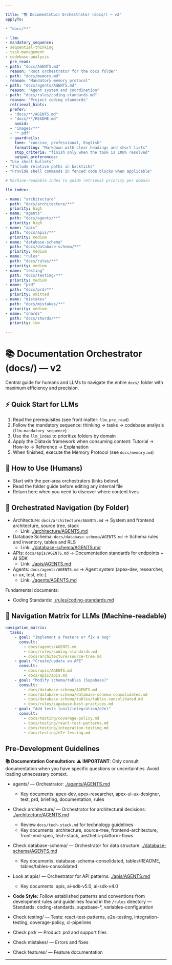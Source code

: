 ```yaml
---

title: "📚 Documentation Orchestrator (docs/) — v2"
applyTo:

- "docs/**"

- llm:
- mandatory_sequence:
- sequential-thinking
- task-management
- codebase-analysis
  pre_read:
- path: "docs/AGENTS.md"
  reason: "Root orchestrator for the docs folder"
- path: "docs/memory.md"
  reason: "Mandatory memory protocol"
- path: "docs/agents/AGENTS.md"
  reason: "Agent system and coordination"
- path: "docs/rules/coding-standards.md"
  reason: "Project coding standards"
  retrieval_hints:
  prefer:
  - "docs/**/AGENTS.md"
  - "docs/**/README.md"
    avoid:
  - "images/**"
  - "*.pdf"
  - guardrails:
    tone: "concise, professional, English"
    formatting: "Markdown with clear headings and short lists"
    stop_criteria: "finish only when the task is 100% resolved"
    output_preferences:
- "Use short bullets"
- "Include relative paths in backticks"
- "Provide shell commands in fenced code blocks when applicable"

# Machine-readable index to guide retrieval priority per domain

llm_index:

- name: "architecture"
  path: "docs/architecture/**"
  priority: high
- name: "agents"
  path: "docs/agents/**"
  priority: high
- name: "apis"
  path: "docs/apis/**"
  priority: medium
- name: "database-schema"
  path: "docs/database-schema/**"
  priority: medium
- name: "rules"
  path: "docs/rules/**"
  priority: medium
- name: "testing"
  path: "docs/testing/**"
  priority: medium
- name: "prd"
  path: "docs/prd/**"
  priority: omitted
- name: "mistakes"
  path: "docs/mistakes/**"
  priority: medium
- name: "shards"
  path: "docs/shards/**"
  priority: low

---
```


# 📚 Documentation Orchestrator (docs/) — v2

Central guide for humans and LLMs to navigate the entire `docs/` folder with maximum efficiency and precision.

## ⚡ Quick Start for LLMs

1. Read the prerequisites (see front matter: `llm.pre_read`)
2. Follow the mandatory sequence: thinking → tasks → codebase analysis (`llm.mandatory_sequence`)
3. Use the `llm_index` to prioritize folders by domain
4. Apply the Diátaxis framework when consuming content: Tutorial → How-to → Reference → Explanation
5. When finished, execute the Memory Protocol (see `docs/memory.md`)

## 🔎 How to Use (Humans)

- Start with the per-area orchestrators (links below)
- Read the folder guide before editing any internal file
- Return here when you need to discover where content lives

## 🧭 Orchestrated Navigation (by Folder)

- Architecture: `docs/architecture/AGENTS.md` → System and frontend architecture, source tree, stack
  - Link: [./architecture/AGENTS.md](./architecture/AGENTS.md)
- Database Schema: `docs/database-schema/AGENTS.md` → Schema rules and inventory, tables and RLS
  - Link: [./database-schema/AGENTS.md](./database-schema/AGENTS.md)
- APIs: `docs/apis/AGENTS.md` → Documentation standards for endpoints + AI SDK
  - Link: [./apis/AGENTS.md](./apis/AGENTS.md)
- Agents: `docs/agents/AGENTS.md` → Agent system (apex-dev, researcher, ui-ux, test, etc.)
  - Link: [./agents/AGENTS.md](./agents/AGENTS.md)

Fundamental documents:

- Coding Standards: [./rules/coding-standards.md](./rules/coding-standards.md)

## 🧭 Navigation Matrix for LLMs (Machine-readable)

```yaml
navigation_matrix:
  tasks:
    - goal: "Implement a feature or fix a bug"
      consult:
        - docs/agents/AGENTS.md
        - docs/rules/coding-standards.md
        - docs/architecture/source-tree.md
    - goal: "Create/update an API"
      consult:
        - docs/apis/AGENTS.md
        - docs/apis/apis.md
    - goal: "Modify schema/tables (Supabase)"
      consult:
        - docs/database-schema/AGENTS.md
        - docs/database-schema/database-schema-consolidated.md
        - docs/database-schema/tables/tables-consolidated.md
        - docs/rules/supabase-best-practices.md
    - goal: "Add tests (unit/integration/e2e)"
      consult:
        - docs/testing/coverage-policy.md
        - docs/testing/react-test-patterns.md
        - docs/testing/integration-testing.md
        - docs/testing/e2e-testing.md
```

## Pre-Development Guidelines

**📚 Documentation Consultation:**
⚠️ **IMPORTANT**: Only consult documentation when you have specific questions or uncertainties. Avoid loading unnecessary context.

- agents/ — Orchestrator: [./agents/AGENTS.md](./agents/AGENTS.md)
  - Key documents: apex-dev, apex-researcher, apex-ui-ux-designer, test, prd, briefing, documentation, rules

- Check architecture/ — Orchestrator for architectural decisions: [./architecture/AGENTS.md](./architecture/AGENTS.md)
  - Review `docs/tech-stack.md` for technology guidelines
  - Key documents: architecture, source-tree, frontend-architecture, front-end-spec, tech-stack, aesthetic-platform-flows

- Check database-schema/ — Orchestrator for data structure: [./database-schema/AGENTS.md](./database-schema/AGENTS.md)
  - Key documents: database-schema-consolidated, tables/README, tables/tables-consolidated
- Look at apis/ — Orchestrator for API patterns: [./apis/AGENTS.md](./apis/AGENTS.md)
  - Key documents: apis, ai-sdk-v5.0, ai-sdk-v4.0
- **Code Style:** Follow established patterns and conventions from development rules and guidelines found in the `/rules` directory — Standards: coding-standards, supabase-*, variables-configuration
- Check testing/ — Tests: react-test-patterns, e2e-testing, integration-testing, coverage-policy, ci-pipelines
- Check prd/ — Product: prd and support files
- Check mistakes/ — Errors and fixes
- Check features/ — Feature documentation

---

